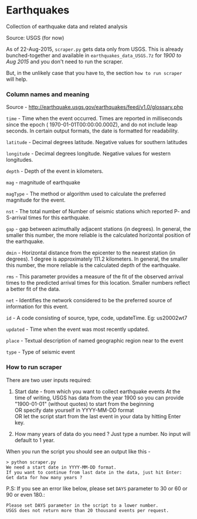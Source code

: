 # Earthquakes
Collection of earthquake data and related analysis 

Source: USGS (for now)

As of 22-Aug-2015, `scraper.py` gets data only from USGS. This is already bunched-together and available in `earthquakes_data_USGS.7z` for *1900 to Aug 2015* and you don't need to run the scraper. 

But, in the unlikely case that you have to, the section `how to run scraper` will help.


### Column names and meaning

Source - http://earthquake.usgs.gov/earthquakes/feed/v1.0/glossary.php

`time` - Time when the event occurred. Times are reported in milliseconds since the epoch ( 1970-01-01T00:00:00.000Z), and do not include leap seconds. In certain output formats, the date is formatted for readability.

`latitude` - Decimal degrees latitude. Negative values for southern latitudes

`longitude` - Decimal degrees longitude. Negative values for western longitudes.

`depth` - Depth of the event in kilometers.

`mag` - magnitude of earthquake 

`magType` - The method or algorithm used to calculate the preferred magnitude for the event.

`nst` - The total number of Number of seismic stations which reported P- and S-arrival times for this earthquake.

`gap` - gap between azimuthally adjacent stations (in degrees). In general, the smaller this number, the more reliable is the calculated horizontal position of the earthquake.

`dmin` - Horizontal distance from the epicenter to the nearest station (in degrees). 1 degree is approximately 111.2 kilometers. In general, the smaller this number, the more reliable is the calculated depth of the earthquake.

`rms`  - This parameter provides a measure of the fit of the observed arrival times to the predicted arrival times for this location. Smaller numbers reflect a better fit of the data.

`net` - Identifies the network considered to be the preferred source of information for this event.

`id`  - A code consisting of source, type, code, updateTime. Eg: us20002wt7 

`updated` - Time when the event was most recently updated.

`place` - Textual description of named geographic region near to the event

`type`  - Type of seismic event

### How to run scraper

There are two user inputs required:
1. Start date - from which you want to collect earthquake events
   At the time of writing, USGS has data from the year 1900 so you can provide <br>"1900-01-01" (without quotes) to start from the beginning<br>
   OR specify date yourself in YYYY-MM-DD format<br>
   OR let the script start from the last event in your data by hitting Enter key.
   
2. How many years of data do you need ? 
   Just type a number. No input will default to 1 year.

When you run the script you should see an output like this - 
```
> python scraper.py
We need a start date in YYYY-MM-DD format.
If you want to continue from last date in the data, just hit Enter:
Get data for how many years ?
```
P.S:
If you see an error like below, please set `DAYS` parameter to 30 or 60 or 90 or even 180.:
```HTTP Error 400: Bad Request
Please set DAYS parameter in the script to a lower number.
USGS does not return more than 20 thousand events per request.
``` 
